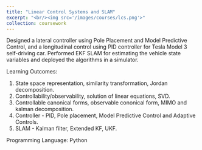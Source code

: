 ```yaml
---
title: "Linear Control Systems and SLAM"
excerpt: "<br/><img src='/images/courses/lcs.png'>"
collection: coursework
---
```


Designed a lateral controller using Pole Placement and Model Predictive Control, and a longitudinal control using PID controller for Tesla Model 3 self-driving car. Performed EKF SLAM for estimating the vehicle state variables and deployed the algorithms in a simulator.

Learning Outcomes: 
1. State space representation, similarity transformation, Jordan decomposition. 
2. Controllability/observability, solution of linear equations, SVD.
3. Controllable canonical forms, observable cononical form, MIMO and kalman decomposition.
4. Controller - PID, Pole placement, Model Predictive Control and Adaptive Controls.
5. SLAM - Kalman filter, Extended KF, UKF. 
 
Programming Language:
Python
